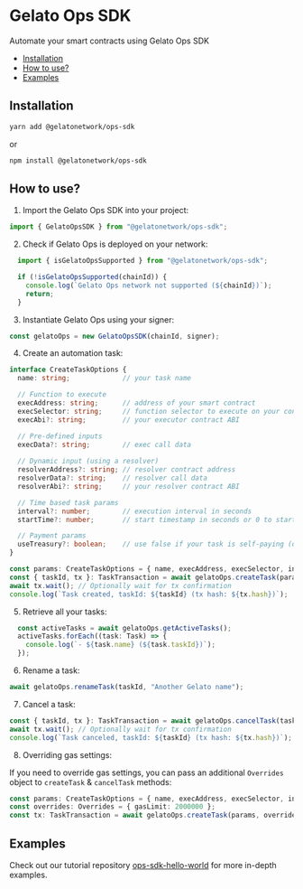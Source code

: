 # Gelato Ops SDK <!-- omit in toc -->

Automate your smart contracts using Gelato Ops SDK

- [Installation](#installation)
- [How to use?](#how-to-use)
- [Examples](#examples)

## Installation

```bash
yarn add @gelatonetwork/ops-sdk
```
or
```bash
npm install @gelatonetwork/ops-sdk
```

## How to use?

1. Import the Gelato Ops SDK into your project:

```typescript
import { GelatoOpsSDK } from "@gelatonetwork/ops-sdk";
```

2. Check if Gelato Ops is deployed on your network:

```typescript
  import { isGelatoOpsSupported } from "@gelatonetwork/ops-sdk";

  if (!isGelatoOpsSupported(chainId)) {
    console.log(`Gelato Ops network not supported (${chainId})`);
    return;
  }
```

3. Instantiate Gelato Ops using your signer:

```typescript
const gelatoOps = new GelatoOpsSDK(chainId, signer);
```

4. Create an automation task:

```typescript
interface CreateTaskOptions {
  name: string;             // your task name

  // Function to execute
  execAddress: string;      // address of your smart contract
  execSelector: string;     // function selector to execute on your contract
  execAbi?: string;         // your executor contract ABI 

  // Pre-defined inputs
  execData?: string;        // exec call data 
  
  // Dynamic input (using a resolver)
  resolverAddress?: string; // resolver contract address
  resolverData?: string;    // resolver call data
  resolverAbi?: string;     // your resolver contract ABI

  // Time based task params
  interval?: number;        // execution interval in seconds
  startTime?: number;       // start timestamp in seconds or 0 to start immediately (default: 0)

  // Payment params
  useTreasury?: boolean;    // use false if your task is self-paying (default: true)
}

const params: CreateTaskOptions = { name, execAddress, execSelector, interval };
const { taskId, tx }: TaskTransaction = await gelatoOps.createTask(params);
await tx.wait(); // Optionally wait for tx confirmation
console.log(`Task created, taskId: ${taskId} (tx hash: ${tx.hash})`);
```

5. Retrieve all your tasks:

```typescript
  const activeTasks = await gelatoOps.getActiveTasks();
  activeTasks.forEach((task: Task) => {
    console.log(`- ${task.name} (${task.taskId})`);
  });
```

6. Rename a task:

```typescript
await gelatoOps.renameTask(taskId, "Another Gelato name");
```

7. Cancel a task:

```typescript
const { taskId, tx }: TaskTransaction = await gelatoOps.cancelTask(taskId);
await tx.wait(); // Optionally wait for tx confirmation
console.log(`Task canceled, taskId: ${taskId} (tx hash: ${tx.hash})`);
```

8. Overriding gas settings:

If you need to override gas settings, you can pass an additional `Overrides` object to `createTask` & `cancelTask` methods:

```typescript
const params: CreateTaskOptions = { name, execAddress, execSelector, interval };
const overrides: Overrides = { gasLimit: 2000000 };
const tx: TaskTransaction = await gelatoOps.createTask(params, overrides);
```


## Examples

Check out our tutorial repository [ops-sdk-hello-world](https://github.com/gelatodigital/ops-sdk-hello-world) for more in-depth examples.
